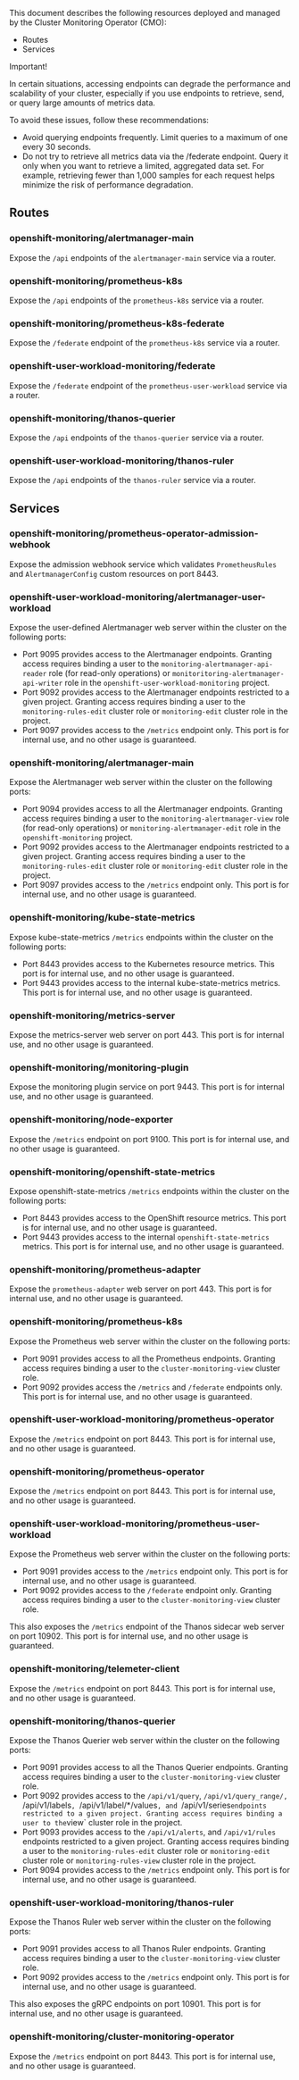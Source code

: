 This document describes the following resources deployed and managed by the Cluster Monitoring Operator (CMO):

* Routes
* Services

Important!

In certain situations, accessing endpoints can degrade the performance and scalability of your cluster, especially if you use endpoints to retrieve, send, or query large amounts of metrics data.

To avoid these issues, follow these recommendations:

* Avoid querying endpoints frequently. Limit queries to a maximum of one every 30 seconds.
* Do not try to retrieve all metrics data via the /federate endpoint. Query it only when you want to retrieve a limited, aggregated data set. For example, retrieving fewer than 1,000 samples for each request helps minimize the risk of performance degradation.

## Routes

### openshift-monitoring/alertmanager-main

Expose the `/api` endpoints of the `alertmanager-main` service via a router.

### openshift-monitoring/prometheus-k8s

Expose the `/api` endpoints of the `prometheus-k8s` service via a router.

### openshift-monitoring/prometheus-k8s-federate

Expose the `/federate` endpoint of the `prometheus-k8s` service via a router.

### openshift-user-workload-monitoring/federate

Expose the `/federate` endpoint of the `prometheus-user-workload` service via a router.

### openshift-monitoring/thanos-querier

Expose the `/api` endpoints of the `thanos-querier` service via a router.

### openshift-user-workload-monitoring/thanos-ruler

Expose the `/api` endpoints of the `thanos-ruler` service via a router.

## Services

### openshift-monitoring/prometheus-operator-admission-webhook

Expose the admission webhook service which validates `PrometheusRules` and `AlertmanagerConfig` custom resources on port 8443.

### openshift-user-workload-monitoring/alertmanager-user-workload

Expose the user-defined Alertmanager web server within the cluster on the following ports:
* Port 9095 provides access to the Alertmanager endpoints. Granting access requires binding a user to the `monitoring-alertmanager-api-reader` role (for read-only operations) or `monitoritoring-alertmanager-api-writer` role in the `openshift-user-workload-monitoring` project.
* Port 9092 provides access to the Alertmanager endpoints restricted to a given project. Granting access requires binding a user to the `monitoring-rules-edit` cluster role or `monitoring-edit` cluster role in the project.
* Port 9097 provides access to the `/metrics` endpoint only. This port is for internal use, and no other usage is guaranteed.

### openshift-monitoring/alertmanager-main

Expose the Alertmanager web server within the cluster on the following ports:
* Port 9094 provides access to all the Alertmanager endpoints. Granting access requires binding a user to the `monitoring-alertmanager-view` role (for read-only operations) or `monitoring-alertmanager-edit` role in the `openshift-monitoring` project.
* Port 9092 provides access to the Alertmanager endpoints restricted to a given project. Granting access requires binding a user to the `monitoring-rules-edit` cluster role or `monitoring-edit` cluster role in the project.
* Port 9097 provides access to the `/metrics` endpoint only. This port is for internal use, and no other usage is guaranteed.

### openshift-monitoring/kube-state-metrics

Expose kube-state-metrics `/metrics` endpoints within the cluster on the following ports:
* Port 8443 provides access to the Kubernetes resource metrics. This port is for internal use, and no other usage is guaranteed.
* Port 9443 provides access to the internal kube-state-metrics metrics. This port is for internal use, and no other usage is guaranteed.

### openshift-monitoring/metrics-server

Expose the metrics-server web server on port 443. This port is for internal use, and no other usage is guaranteed.

### openshift-monitoring/monitoring-plugin

Expose the monitoring plugin service on port 9443. This port is for internal use, and no other usage is guaranteed.

### openshift-monitoring/node-exporter

Expose the `/metrics` endpoint on port 9100. This port is for internal use, and no other usage is guaranteed.

### openshift-monitoring/openshift-state-metrics

Expose openshift-state-metrics `/metrics` endpoints within the cluster on the following ports:
* Port 8443 provides access to the OpenShift resource metrics. This port is for internal use, and no other usage is guaranteed.
* Port 9443 provides access to the internal `openshift-state-metrics` metrics. This port is for internal use, and no other usage is guaranteed.

### openshift-monitoring/prometheus-adapter

Expose the `prometheus-adapter` web server on port 443. This port is for internal use, and no other usage is guaranteed.

### openshift-monitoring/prometheus-k8s

Expose the Prometheus web server within the cluster on the following ports:
* Port 9091 provides access to all the Prometheus endpoints. Granting access requires binding a user to the `cluster-monitoring-view` cluster role.
* Port 9092 provides access the `/metrics` and `/federate` endpoints only. This port is for internal use, and no other usage is guaranteed.

### openshift-user-workload-monitoring/prometheus-operator

Expose the `/metrics` endpoint on port 8443. This port is for internal use, and no other usage is guaranteed.

### openshift-monitoring/prometheus-operator

Expose the `/metrics` endpoint on port 8443. This port is for internal use, and no other usage is guaranteed.

### openshift-user-workload-monitoring/prometheus-user-workload

Expose the Prometheus web server within the cluster on the following ports:
* Port 9091 provides access to the `/metrics` endpoint only. This port is for internal use, and no other usage is guaranteed.
* Port 9092 provides access to the `/federate` endpoint only. Granting access requires binding a user to the `cluster-monitoring-view` cluster role.

This also exposes the `/metrics` endpoint of the Thanos sidecar web server on port 10902. This port is for internal use, and no other usage is guaranteed.

### openshift-monitoring/telemeter-client

Expose the `/metrics` endpoint on port 8443. This port is for internal use, and no other usage is guaranteed.

### openshift-monitoring/thanos-querier

Expose the Thanos Querier web server within the cluster on the following ports:
* Port 9091 provides access to all the Thanos Querier endpoints. Granting access requires binding a user to the `cluster-monitoring-view` cluster role.
* Port 9092 provides access to the `/api/v1/query`, `/api/v1/query_range/, `/api/v1/labels`, `/api/v1/label/*/values`, and `/api/v1/series` endpoints restricted to a given project. Granting access requires binding a user to the `view` cluster role in the project.
* Port 9093 provides access to the `/api/v1/alerts`, and `/api/v1/rules` endpoints restricted to a given project. Granting access requires binding a user to the `monitoring-rules-edit` cluster role or `monitoring-edit` cluster role or `monitoring-rules-view` cluster role in the project.
* Port 9094 provides access to the `/metrics` endpoint only. This port is for internal use, and no other usage is guaranteed.

### openshift-user-workload-monitoring/thanos-ruler

Expose the Thanos Ruler web server within the cluster on the following ports:
* Port 9091 provides access to all Thanos Ruler endpoints. Granting access requires binding a user to the `cluster-monitoring-view` cluster role.
* Port 9092 provides access to the `/metrics` endpoint only. This port is for internal use, and no other usage is guaranteed.

This also exposes the gRPC endpoints on port 10901. This port is for internal use, and no other usage is guaranteed.

### openshift-monitoring/cluster-monitoring-operator

Expose the `/metrics` endpoint on port 8443. This port is for internal use, and no other usage is guaranteed.

